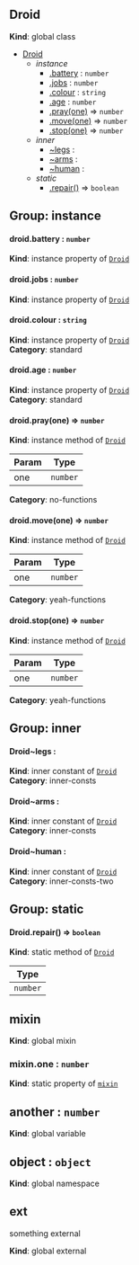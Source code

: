 <a name="Droid"></a>
## Droid
**Kind**: global class  

* [Droid](#Droid)
    * _instance_
        * [.battery](#Droid+battery) : `number`
        * [.jobs](#Droid+jobs) : `number`
        * [.colour](#Droid+colour) : `string`
        * [.age](#Droid+age) : `number`
        * [.pray(one)](#Droid+pray) ⇒ `number`
        * [.move(one)](#Droid+move) ⇒ `number`
        * [.stop(one)](#Droid+stop) ⇒ `number`
    * _inner_
        * [~legs](#Droid..legs) : 
        * [~arms](#Droid..arms) : 
        * [~human](#Droid..human) : 
    * _static_
        * [.repair()](#Droid.repair) ⇒ `boolean`


## Group: instance


<a name="Droid+battery"></a>
#### droid.battery : `number`
**Kind**: instance property of [`Droid`](#Droid)


<a name="Droid+jobs"></a>
#### droid.jobs : `number`
**Kind**: instance property of [`Droid`](#Droid)


<a name="Droid+colour"></a>
#### droid.colour : `string`
**Kind**: instance property of [`Droid`](#Droid)  
**Category**: standard


<a name="Droid+age"></a>
#### droid.age : `number`
**Kind**: instance property of [`Droid`](#Droid)  
**Category**: standard


<a name="Droid+pray"></a>
#### droid.pray(one) ⇒ `number`
**Kind**: instance method of [`Droid`](#Droid)  

| Param | Type     |
| ----- | -------- |
| one   | `number` |


**Category**: no-functions


<a name="Droid+move"></a>
#### droid.move(one) ⇒ `number`
**Kind**: instance method of [`Droid`](#Droid)  

| Param | Type     |
| ----- | -------- |
| one   | `number` |


**Category**: yeah-functions


<a name="Droid+stop"></a>
#### droid.stop(one) ⇒ `number`
**Kind**: instance method of [`Droid`](#Droid)  

| Param | Type     |
| ----- | -------- |
| one   | `number` |


**Category**: yeah-functions


## Group: inner


<a name="Droid..legs"></a>
#### Droid~legs : 
**Kind**: inner constant of [`Droid`](#Droid)  
**Category**: inner-consts


<a name="Droid..arms"></a>
#### Droid~arms : 
**Kind**: inner constant of [`Droid`](#Droid)  
**Category**: inner-consts


<a name="Droid..human"></a>
#### Droid~human : 
**Kind**: inner constant of [`Droid`](#Droid)  
**Category**: inner-consts-two


## Group: static


<a name="Droid.repair"></a>
#### Droid.repair() ⇒ `boolean`
**Kind**: static method of [`Droid`](#Droid)  

| Type     |
| -------- |
| `number` |


<a name="mixin"></a>
## mixin
**Kind**: global mixin


<a name="mixin.one"></a>
### mixin.one : `number`
**Kind**: static property of [`mixin`](#mixin)


<a name="another"></a>
## another : `number`
**Kind**: global variable


<a name="object"></a>
## object : `object`
**Kind**: global namespace


<a name="external_ext"></a>
## ext
something external

**Kind**: global external


